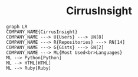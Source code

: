 <h1 align="center">CirrusInsight</h1>

```mermaid
graph LR
COMPANY_NAME{CirrusInsight}
COMPANY_NAME ---> U{Users} ---> UN[8]
COMPANY_NAME ---> R{Repositories} ---> RN[14]
COMPANY_NAME ---> G{Gists} ---> GN[2]
COMPANY_NAME ---> ML{Most Used<br>Languages}
ML --> Python[Python]
ML --> HTML[HTML]
ML --> Ruby[Ruby]
```
